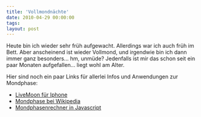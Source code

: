 ```yaml
---
title: 'Vollmondnächte'
date: 2010-04-29 00:00:00 
tags: 
layout: post
---
```

Heute bin ich wieder sehr fr&uuml;h aufgewacht. Allerdings war ich auch fr&uuml;h im Bett. Aber anscheinend ist wieder Vollmond, und irgendwie bin ich dann immer ganz besonders... hm, unm&uuml;de? Jedenfalls ist mir das schon seit ein paar Monaten aufgefallen... liegt wohl am Alter.

Hier sind noch ein paar Links f&uuml;r allerlei Infos und Anwendungen zur Mondphase:

* <a href="http://itunes.apple.com/de/app/livemoon/id360714748?mt=8">LiveMoon f&uuml;r Iphone</a>
* <a href="http://de.wikipedia.org/wiki/Mondphase">Mondphase bei Wikipedia</a>
* <a href="http://www.computus.de/mondphase/mondphase.htm">Mondphasenrechner in Javascript</a>

